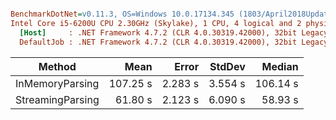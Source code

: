 ``` ini

BenchmarkDotNet=v0.11.3, OS=Windows 10.0.17134.345 (1803/April2018Update/Redstone4)
Intel Core i5-6200U CPU 2.30GHz (Skylake), 1 CPU, 4 logical and 2 physical cores
  [Host]     : .NET Framework 4.7.2 (CLR 4.0.30319.42000), 32bit LegacyJIT-v4.7.3190.0
  DefaultJob : .NET Framework 4.7.2 (CLR 4.0.30319.42000), 32bit LegacyJIT-v4.7.3190.0


```
|           Method |     Mean |   Error |  StdDev |   Median |
|----------------- |---------:|--------:|--------:|---------:|
|  InMemoryParsing | 107.25 s | 2.283 s | 3.554 s | 106.14 s |
| StreamingParsing |  61.80 s | 2.123 s | 6.090 s |  58.93 s |
